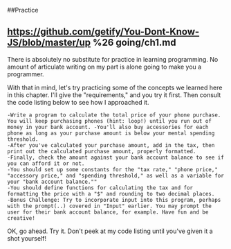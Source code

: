 ##Practice

## https://github.com/getify/You-Dont-Know-JS/blob/master/up %26 going/ch1.md

There is absolutely no substitute for practice in learning programming. No amount of articulate writing on my part is alone going to make you a programmer.

With that in mind, let's try practicing some of the concepts we learned here in this chapter. I'll give the "requirements," and you try it first. Then consult the code listing below to see how I approached it.

    -Write a program to calculate the total price of your phone purchase. You will keep purchasing phones (hint: loop!) until you run out of money in your bank account. -You'll also buy accessories for each phone as long as your purchase amount is below your mental spending threshold.
    -After you've calculated your purchase amount, add in the tax, then print out the calculated purchase amount, properly formatted.
    -Finally, check the amount against your bank account balance to see if you can afford it or not.
    -You should set up some constants for the "tax rate," "phone price," "accessory price," and "spending threshold," as well as a variable for your "bank account balance.""
    -You should define functions for calculating the tax and for formatting the price with a "$" and rounding to two decimal places.
    -Bonus Challenge: Try to incorporate input into this program, perhaps with the prompt(..) covered in "Input" earlier. You may prompt the user for their bank account balance, for example. Have fun and be creative!

OK, go ahead. Try it. Don't peek at my code listing until you've given it a shot yourself!
